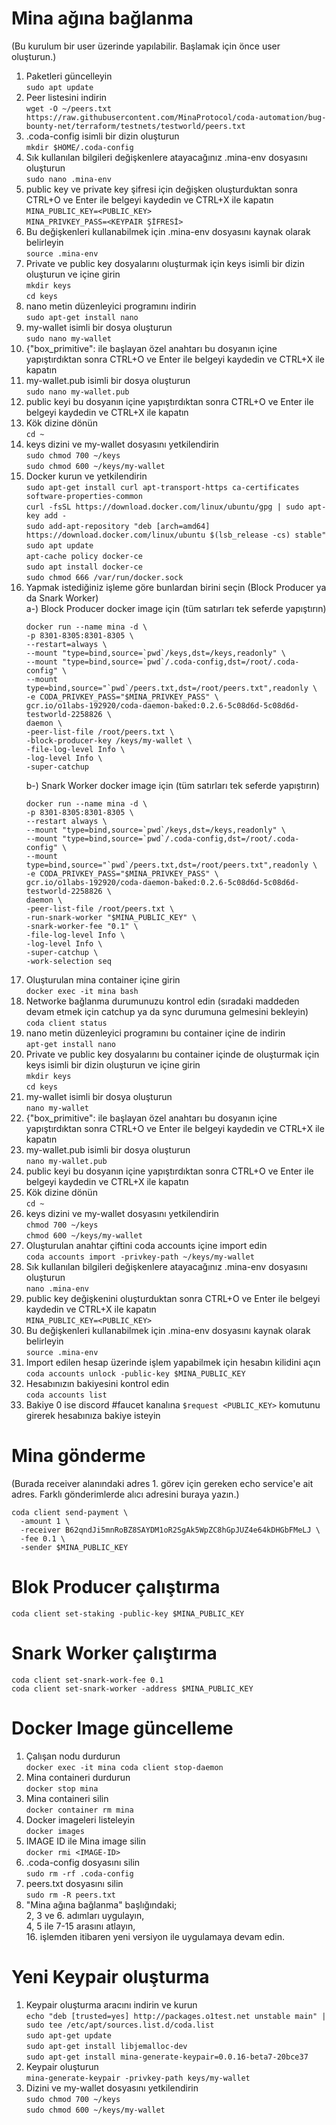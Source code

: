 # Mina ağına bağlanma  
(Bu kurulum bir user üzerinde yapılabilir. Başlamak için önce user oluşturun.)
1. Paketleri güncelleyin  
   `sudo apt update`  
2. Peer listesini indirin  
   `wget -O ~/peers.txt https://raw.githubusercontent.com/MinaProtocol/coda-automation/bug-bounty-net/terraform/testnets/testworld/peers.txt`  
3. .coda-config isimli bir dizin oluşturun  
   `mkdir $HOME/.coda-config`  
4. Sık kullanılan bilgileri değişkenlere atayacağınız .mina-env dosyasını oluşturun  
   `sudo nano .mina-env`  
5. public key ve private key şifresi için değişken oluşturduktan sonra CTRL+O ve Enter ile belgeyi kaydedin ve CTRL+X ile kapatın  
   `MINA_PUBLIC_KEY=<PUBLIC_KEY>`  
   `MINA_PRIVKEY_PASS=<KEYPAIR ŞİFRESİ>`  
6. Bu değişkenleri kullanabilmek için .mina-env dosyasını kaynak olarak belirleyin  
   `source .mina-env`  
7. Private ve public key dosyalarını oluşturmak için keys isimli bir dizin oluşturun ve içine girin  
    `mkdir keys`  
    `cd keys`  
8. nano metin düzenleyici programını indirin  
   `sudo apt-get install nano`  
9. my-wallet isimli bir dosya oluşturun  
    `sudo nano my-wallet`  
10. {"box_primitive": ile başlayan özel anahtarı bu dosyanın içine yapıştırdıktan sonra CTRL+O ve Enter ile belgeyi kaydedin ve CTRL+X ile kapatın  
11. my-wallet.pub isimli bir dosya oluşturun  
    `sudo nano my-wallet.pub`  
12. public keyi bu dosyanın içine yapıştırdıktan sonra CTRL+O ve Enter ile belgeyi kaydedin ve CTRL+X ile kapatın  
13. Kök dizine dönün  
    `cd ~ `  
14. keys dizini ve my-wallet dosyasını yetkilendirin  
    `sudo chmod 700 ~/keys`  
    `sudo chmod 600 ~/keys/my-wallet`  
15. Docker kurun ve yetkilendirin  
    `sudo apt-get install curl apt-transport-https ca-certificates software-properties-common`  
    `curl -fsSL https://download.docker.com/linux/ubuntu/gpg | sudo apt-key add -`  
    `sudo add-apt-repository "deb [arch=amd64] https://download.docker.com/linux/ubuntu $(lsb_release -cs) stable"`  
    `sudo apt update`  
    `apt-cache policy docker-ce`  
    `sudo apt install docker-ce`  
    `sudo chmod 666 /var/run/docker.sock` 
16. Yapmak istediğiniz işleme göre bunlardan birini seçin (Block Producer ya da Snark Worker)  
    a-) Block Producer docker image için (tüm satırları tek seferde yapıştırın)  
    ```
    docker run --name mina -d \
    -p 8301-8305:8301-8305 \
    --restart=always \
    --mount "type=bind,source=`pwd`/keys,dst=/keys,readonly" \
    --mount "type=bind,source=`pwd`/.coda-config,dst=/root/.coda-config" \
    --mount type=bind,source="`pwd`/peers.txt,dst=/root/peers.txt",readonly \
    -e CODA_PRIVKEY_PASS="$MINA_PRIVKEY_PASS" \
    gcr.io/o1labs-192920/coda-daemon-baked:0.2.6-5c08d6d-5c08d6d-testworld-2258826 \
    daemon \
    -peer-list-file /root/peers.txt \
    -block-producer-key /keys/my-wallet \
    -file-log-level Info \
    -log-level Info \
    -super-catchup
    ```  
    b-) Snark Worker docker image için (tüm satırları tek seferde yapıştırın)  
    ```
    docker run --name mina -d \
    -p 8301-8305:8301-8305 \
    --restart always \
    --mount "type=bind,source=`pwd`/keys,dst=/keys,readonly" \
    --mount "type=bind,source=`pwd`/.coda-config,dst=/root/.coda-config" \
    --mount type=bind,source="`pwd`/peers.txt,dst=/root/peers.txt",readonly \
    -e CODA_PRIVKEY_PASS="$MINA_PRIVKEY_PASS" \
    gcr.io/o1labs-192920/coda-daemon-baked:0.2.6-5c08d6d-5c08d6d-testworld-2258826 \
    daemon \
    -peer-list-file /root/peers.txt \
    -run-snark-worker "$MINA_PUBLIC_KEY" \
    -snark-worker-fee "0.1" \
    -file-log-level Info \
    -log-level Info \
    -super-catchup \
    -work-selection seq
    ```
17. Oluşturulan mina container içine girin  
    `docker exec -it mina bash`  
18. Networke bağlanma durumunuzu kontrol edin (sıradaki maddeden devam etmek için catchup ya da sync durumuna gelmesini bekleyin)  
    `coda client status`  
19. nano metin düzenleyici programını bu container içine de indirin  
    `apt-get install nano`  
20. Private ve public key dosyalarını bu container içinde de oluşturmak için keys isimli bir dizin oluşturun ve içine girin   
    `mkdir keys`  
    `cd keys`  
21. my-wallet isimli bir dosya oluşturun  
    `nano my-wallet`  
22. {"box_primitive": ile başlayan özel anahtarı bu dosyanın içine yapıştırdıktan sonra CTRL+O ve Enter ile belgeyi kaydedin ve CTRL+X ile kapatın  
23. my-wallet.pub isimli bir dosya oluşturun  
    `nano my-wallet.pub`  
24. public keyi bu dosyanın içine yapıştırdıktan sonra CTRL+O ve Enter ile belgeyi kaydedin ve CTRL+X ile kapatın  
25. Kök dizine dönün  
    `cd ~ `  
26. keys dizini ve my-wallet dosyasını yetkilendirin  
    `chmod 700 ~/keys`  
    `chmod 600 ~/keys/my-wallet`  
27. Oluşturulan anahtar çiftini coda accounts içine import edin  
    `coda accounts import -privkey-path ~/keys/my-wallet`  
28. Sık kullanılan bilgileri değişkenlere atayacağınız .mina-env dosyasını oluşturun  
    `nano .mina-env`  
29. public key değişkenini oluşturduktan sonra CTRL+O ve Enter ile belgeyi kaydedin ve CTRL+X ile kapatın  
    `MINA_PUBLIC_KEY=<PUBLIC_KEY>`  
30. Bu değişkenleri kullanabilmek için .mina-env dosyasını kaynak olarak belirleyin  
    `source .mina-env`  
31. Import edilen hesap üzerinde işlem yapabilmek için hesabın kilidini açın  
    `coda accounts unlock -public-key $MINA_PUBLIC_KEY`  
32. Hesabınızın bakiyesini kontrol edin  
    `coda accounts list`  
33. Bakiye 0 ise discord #faucet kanalına `$request <PUBLIC_KEY>` komutunu girerek hesabınıza bakiye isteyin   
# Mina gönderme  
  (Burada receiver alanındaki adres 1. görev için gereken echo service'e ait adres. Farklı gönderimlerde alıcı adresini buraya yazın.)
  ```
  coda client send-payment \
    -amount 1 \
    -receiver B62qndJi5mnRoBZ8SAYDM1oR2SgAk5WpZC8hGpJUZ4e64kDHGbFMeLJ \
    -fee 0.1 \
    -sender $MINA_PUBLIC_KEY
  ```   
# Blok Producer çalıştırma  
  `coda client set-staking -public-key $MINA_PUBLIC_KEY`   
# Snark Worker çalıştırma  
  `coda client set-snark-work-fee 0.1`  
  `coda client set-snark-worker -address $MINA_PUBLIC_KEY`   
# Docker Image güncelleme  
1. Çalışan nodu durdurun  
   `docker exec -it mina coda client stop-daemon`  
2. Mina containeri durdurun  
   `docker stop mina`  
3. Mina containeri silin  
   `docker container rm mina`  
4. Docker imageleri listeleyin  
   `docker images`  
5. IMAGE ID ile Mina image silin  
   `docker rmi <IMAGE-ID>`  
6. .coda-config dosyasını silin  
   `sudo rm -rf .coda-config`  
7. peers.txt dosyasını silin  
   `sudo rm -R peers.txt`  
8. "Mina ağına bağlanma" başlığındaki;  
   2, 3 ve 6. adımları uygulayın,  
   4, 5 ile 7-15 arasını atlayın,  
   16. işlemden itibaren yeni versiyon ile uygulamaya devam edin.   
# Yeni Keypair oluşturma  
1. Keypair oluşturma aracını indirin ve kurun  
   `echo "deb [trusted=yes] http://packages.o1test.net unstable main" | sudo tee /etc/apt/sources.list.d/coda.list`  
   `sudo apt-get update`  
   `sudo apt-get install libjemalloc-dev`  
   `sudo apt-get install mina-generate-keypair=0.0.16-beta7-20bce37`  
2. Keypair oluşturun  
   `mina-generate-keypair -privkey-path keys/my-wallet`  
3. Dizini ve my-wallet dosyasını yetkilendirin  
   `sudo chmod 700 ~/keys`  
   `sudo chmod 600 ~/keys/my-wallet`
